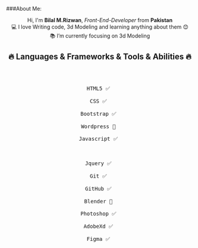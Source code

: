 ###About Me:
<p align="center">
    Hi, I'm <b>Bilal M.Rizwan</b>, <i>Front-End-Developer</i> from <b>Pakistan</b> 
    <br>
    💻 I love Writing code, 3d Modeling and learning anything about them 😊
    <br>
    📚 I’m currently focusing on 3d Modeling
    <br>
</p>

<h2 align="center">🔥 Languages & Frameworks & Tools & Abilities 🔥</h2><br>

<p align="center">
    <kbd> <br>HTML5 ✅ <br> </kbd>
    <kbd> <br>CSS ✅ <br> </kbd>
    <kbd> <br>Bootstrap ✅ <br> </kbd>
    <kbd> <br>Wordpress 🔎 <br> </kbd>
    <kbd> <br>Javascript ✅ <br> </kbd>
    <br>
    <br>
    <kbd> <br>Jquery ✅ <br> </kbd>
    <kbd> <br>Git ✅ <br> </kbd>
    <kbd> <br>GitHub ✅ <br> </kbd>
    <kbd> <br>Blender 🔎 <br> </kbd>
    <kbd> <br>Photoshop ✅ <br> </kbd>
    <kbd> <br>AdobeXd ✅ <br> </kbd>
    <kbd> <br>Figma ✅ <br> </kbd>
</p>




